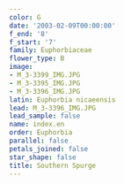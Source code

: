 ```yaml
---
color: G
date: '2003-02-09T00:00:00'
f_end: '8'
f_start: '7'
family: Euphorbiaceae
flower_type: B
image:
- M_3-3399_IMG.JPG
- M_3-3395_IMG.JPG
- M_3-3396_IMG.JPG
latin: Euphorbia nicaeensis
lead: M_3-3396_IMG.JPG
lead_sample: false
name: index.en
order: Euphorbia
parallel: false
petals_joined: false
star_shape: false
title: Southern Spurge
---
```

